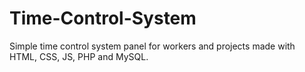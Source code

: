 # Time-Control-System
Simple time control system panel for workers and projects made with HTML, CSS, JS, PHP and MySQL.
